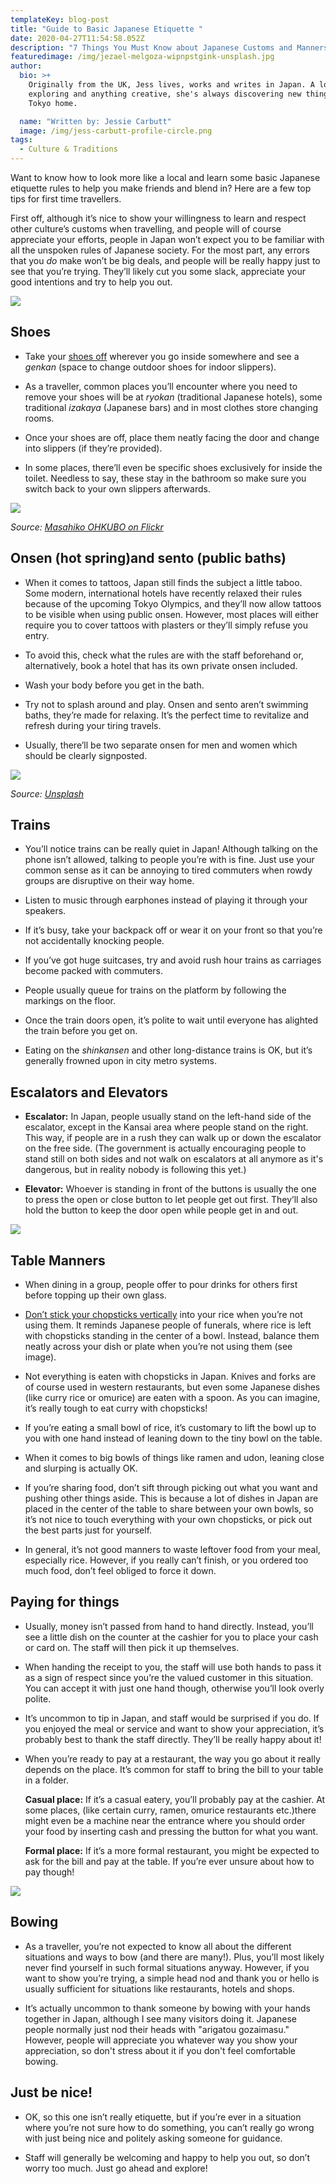 ```yaml
---
templateKey: blog-post
title: "Guide to Basic Japanese Etiquette "
date: 2020-04-27T11:54:58.052Z
description: "7 Things You Must Know about Japanese Customs and Manners "
featuredimage: /img/jezael-melgoza-wipnpstgink-unsplash.jpg
author:
  bio: >+
    Originally from the UK, Jess lives, works and writes in Japan. A lover of
    exploring and anything creative, she's always discovering new things in her
    Tokyo home.

  name: "Written by: Jessie Carbutt"
  image: /img/jess-carbutt-profile-circle.png
tags:
  - Culture & Traditions
---
```

Want to know how to look more like a local and learn some basic Japanese etiquette rules to help you make friends and blend in? Here are a few top tips for first time travellers.

First off, although it’s nice to show your willingness to learn and respect other culture’s customs when travelling, and people will of course appreciate your efforts, people in Japan won’t expect you to be familiar with all the unspoken rules of Japanese society. For the most part, any errors that you *do* make won’t be big deals, and people will be really happy just to see that you’re trying. They’ll likely cut you some slack, appreciate your good intentions and try to help you out.

![](/img/ryokan_genkan.jpg)

## Shoes

* Take your [shoes off](https://guidable.co/culture/the-custom-of-taking-shoes-off-and-the-rules-of-slippers-inside-a-house-in-japan/) wherever you go inside somewhere and see a *genkan* (space to change outdoor shoes for indoor slippers).


* As a traveller, common places you’ll encounter where you need to remove your shoes will be at *ryokan* (traditional Japanese hotels), some traditional *izakaya* (Japanese bars) and in most clothes store changing rooms.
* Once your shoes are off, place them neatly facing the door and change into slippers (if they’re provided).
* In some places, there’ll even be specific shoes exclusively for inside the toilet. Needless to say, these stay in the bathroom so make sure you switch back to your own slippers afterwards.

![](/img/2726956817_8526313a72_k.jpg)

*Source: [Masahiko OHKUBO on Flickr](https://www.flickr.com/photos/mah_japan/)*

## Onsen (hot spring)and sento (public baths)

* When it comes to tattoos, Japan still finds the subject a little taboo. Some modern, international hotels have recently relaxed their rules because of the upcoming Tokyo Olympics, and they’ll now allow tattoos to be visible when using public onsen. However, most places will either require you to cover tattoos with plasters or they’ll simply refuse you entry.


* To avoid this, check what the rules are with the staff beforehand or, alternatively, book a hotel that has its own private onsen included.
* Wash your body before you get in the bath.
* Try not to splash around and play. Onsen and sento aren’t swimming baths, they’re made for relaxing. It’s the perfect time to revitalize and refresh during your tiring travels.
* Usually, there’ll be two separate onsen for men and women which should be clearly signposted.

![](/img/jezael-melgoza-wipnpstgink-unsplash.jpg)

*Source: [Unsplash](https://unsplash.com/@jezael)*

## Trains

* You’ll notice trains can be really quiet in Japan! Although talking on the phone isn’t allowed, talking to people you’re with is fine. Just use your common sense as it can be annoying to tired commuters when rowdy groups are disruptive on their way home.


* Listen to music through earphones instead of playing it through your speakers.
* If it’s busy, take your backpack off or wear it on your front so that you’re not accidentally knocking people.
* If you’ve got huge suitcases, try and avoid rush hour trains as carriages become packed with commuters.
* People usually queue for trains on the platform by following the markings on the floor.
* Once the train doors open, it’s polite to wait until everyone has alighted the train before you get on.
* Eating on the *shinkansen* and other long-distance trains is OK, but it’s generally frowned upon in city metro systems.

## Escalators and Elevators

* **Escalator:** In Japan, people usually stand on the left-hand side of the escalator, except in the Kansai area where people stand on the right. This way, if people are in a rush they can walk up or down the escalator on the free side. (The government is actually encouraging people to stand still on both sides and not walk on escalators at all anymore as it's dangerous, but in reality nobody is following this yet.)


* **Elevator:** Whoever is standing in front of the buttons is usually the one to press the open or close button to let people get out first. They’ll also hold the button to keep the door open while people get in and out.

![](/img/table-manners.jpg)

## Table Manners

* When dining in a group, people offer to pour drinks for others first before topping up their own glass.


* [Don’t stick your chopsticks vertically](https://blog.gaijinpot.com/dont-stick-chopsticks-bowl-rice/) into your rice when you’re not using them. It reminds Japanese people of funerals, where rice is left with chopsticks standing in the center of a bowl. Instead, balance them neatly across your dish or plate when you’re not using them (see image).
* Not everything is eaten with chopsticks in Japan. Knives and forks are of course used in western restaurants, but even some Japanese dishes (like curry rice or omurice) are eaten with a spoon. As you can imagine, it’s really tough to eat curry with chopsticks!
* If you’re eating a small bowl of rice, it’s customary to lift the bowl up to you with one hand instead of leaning down to the tiny bowl on the table.
* When it comes to big bowls of things like ramen and udon, leaning close and slurping is actually OK.
* If you’re sharing food, don’t sift through picking out what you want and pushing other things aside. This is because a lot of dishes in Japan are placed in the center of the table to share between your own bowls, so it’s not nice to touch everything with your own chopsticks, or pick out the best parts just for yourself.
* In general, it’s not good manners to waste leftover food from your meal, especially rice. However, if you really can’t finish, or you ordered too much food, don’t feel obliged to force it down.

## Paying for things

* Usually, money isn’t passed from hand to hand directly. Instead, you’ll see a little dish on the counter at the cashier for you to place your cash or card on. The staff will then pick it up themselves.


* When handing the receipt to you, the staff will use both hands to pass it as a sign of respect since you’re the valued customer in this situation. You can accept it with just one hand though, otherwise you’ll look overly polite.
* It’s uncommon to tip in Japan, and staff would be surprised if you do. If you enjoyed the meal or service and want to show your appreciation, it’s probably best to thank the staff directly. They’ll be really happy about it!
* When you’re ready to pay at a restaurant, the way you go about it really depends on the place. It’s common for staff to bring the bill to your table in a folder.

  **Casual place:** If it’s a casual eatery, you’ll probably pay at the cashier. At some places, (like certain curry, ramen, omurice restaurants etc.)there might even be a machine near the entrance where you should order your food by inserting cash and pressing the button for what you want.

  **Formal place:** If it’s a more formal restaurant, you might be expected to ask for the bill and pay at the table. If you’re ever unsure about how to pay though!

![](/img/bowing.jpg)

## Bowing

* As a traveller, you’re not expected to know all about the different situations and ways to bow (and there are many!). Plus, you’ll most likely never find yourself in such formal situations anyway. However, if you want to show you’re trying, a simple head nod and thank you or hello is usually sufficient for situations like restaurants, hotels and shops.


* It’s actually uncommon to thank someone by bowing with your hands together in Japan, although I see many visitors doing it. Japanese people normally just nod their heads with "arigatou gozaimasu." However, people will appreciate you whatever way you show your appreciation, so don't stress about it if you don't feel comfortable bowing.

## Just be nice!

* OK, so this one isn’t really etiquette, but if you’re ever in a situation where you’re not sure how to do something, you can’t really go wrong with just being nice and politely asking someone for guidance.


* Staff will generally be welcoming and happy to help you out, so don’t worry too much. Just go ahead and explore!